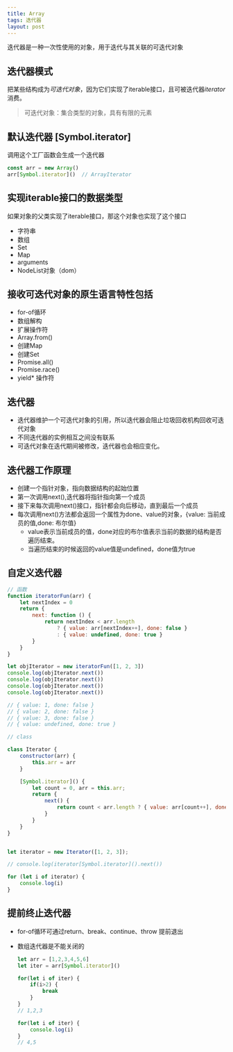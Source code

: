 ```yaml
---
title: Array
tags: 迭代器
layout: post
---
```


迭代器是一种一次性使用的对象，用于迭代与其关联的可迭代对象
## 迭代器模式

把某些结构成为*可迭代对象*，因为它们实现了iterable接口，且可被迭代器*iterator*消费。

> 可迭代对象：集合类型的对象，具有有限的元素

## 默认迭代器 [Symbol.iterator]

调用这个工厂函数会生成一个迭代器

```javascript
const arr = new Array()
arr[Symbol.iterator]()  // ArrayIterator
```

## 实现iterable接口的数据类型

如果对象的父类实现了iterable接口，那这个对象也实现了这个接口

- 字符串
- 数组
- Set
- Map
- arguments
- NodeList对象（dom）

## 接收可迭代对象的原生语言特性包括

- for-of循环
- 数组解构
- 扩展操作符
- Array.from()
- 创建Map
- 创建Set
- Promise.all()
- Promise.race()
- yield* 操作符

## 迭代器

- 迭代器维护一个可迭代对象的引用，所以迭代器会阻止垃圾回收机构回收可迭代对象
- 不同迭代器的实例相互之间没有联系
- 可迭代对象在迭代期间被修改，迭代器也会相应变化。

## 迭代器工作原理

- 创建一个指针对象，指向数据结构的起始位置
- 第一次调用next(),迭代器将指针指向第一个成员
- 接下来每次调用next()接口，指针都会向后移动，直到最后一个成员
- 每次调用next()方法都会返回一个属性为done、value的对象，{value: 当前成员的值,done: 布尔值}
  - value表示当前成员的值，done对应的布尔值表示当前的数据的结构是否遍历结束。
  - 当遍历结束的时候返回的value值是undefined，done值为true

## 自定义迭代器

```javascript
// 函数
function iteratorFun(arr) {
    let nextIndex = 0
    return {
        next: function () {
            return nextIndex < arr.length
                ? { value: arr[nextIndex++], done: false }
                : { value: undefined, done: true }
        }
    }
}

let objIterator = new iteratorFun([1, 2, 3])
console.log(objIterator.next())
console.log(objIterator.next())
console.log(objIterator.next())
console.log(objIterator.next())

// { value: 1, done: false }
// { value: 2, done: false }
// { value: 3, done: false }
// { value: undefined, done: true }

// class

class Iterator {
    constructor(arr) {
        this.arr = arr
    }

    [Symbol.iterator]() {
        let count = 0, arr = this.arr;
        return {
            next() {
                return count < arr.length ? { value: arr[count++], done: false } : { value: undefined, done: true }
            }
        }
    }
}


let iterator = new Iterator([1, 2, 3]);

// console.log(iterator[Symbol.iterator]().next())

for (let i of iterator) {
    console.log(i)
}


```

## 提前终止迭代器

- for-of循环可通过return、break、continue、throw 提前退出

- 数组迭代器是不能关闭的

    ```javascript
    let arr = [1,2,3,4,5,6]
    let iter = arr[Symbol.iterator]()

    for(let i of iter) {
        if(i>2) {
            break
        }
    }
    // 1,2,3

    for(let i of iter) {
        console.log(i)
    }
    // 4,5
    ```

